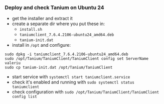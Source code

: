 ### Deploy and check Tanium on Ubuntu 24

- get the installer and extract it
- create a separate dir where you put these in:
  - `install.sh`
  - `taniumclient_7.6.4.2106-ubuntu24_amd64.deb`
  - `tanium-init.dat`
- install in `/opt` and configure:
```
sudo dpkg -i taniumclient_7.6.4.2106-ubuntu24_amd64.deb
sudo /opt/Tanium/TaniumClient/TaniumClient config set ServerName valeriu
sudo cp tanium-init.dat /opt/Tanium/TaniumClient
```
- start service with `systemctl start taniumclient.service`
- check it's enabled and running  with `sudo systemctl status taniumclient`
- check configuration with `sudo /opt/Tanium/TaniumClient/TaniumClient config list`